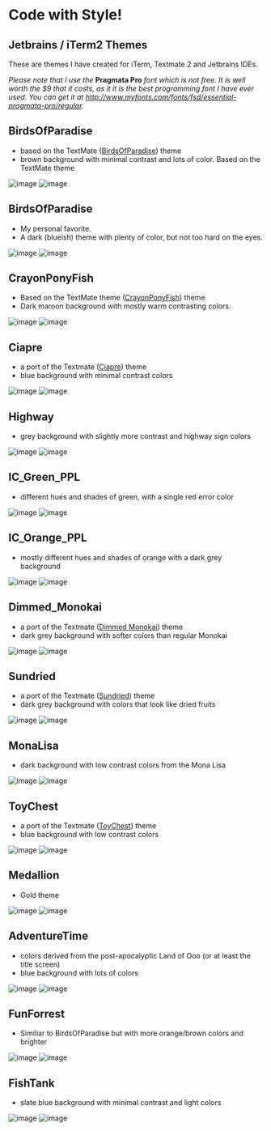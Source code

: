Code with Style!
=====

Jetbrains / iTerm2 Themes    
-----

These are themes I have created for iTerm, Textmate 2 and Jetbrains IDEs. 

*Please note that I use the* **Pragmata Pro** *font which is not free. It is well worth the $9 that it costs, as it it is the best programming font I have ever used. You can get it at http://www.myfonts.com/fonts/fsd/essential-pragmata-pro/regular.*
  
BirdsOfParadise
-----
  - based on the TextMate ([BirdsOfParadise](http://tmtheme-editor.herokuapp.com/#/Birds%20of%20Paradise)) theme
  - brown background with minimal contrast and lots of color. Based on the TextMate theme
  
![image](https://raw.github.com/zdj/themes/master/screenshots/BirdsOfParadise.png)
![image](https://raw.github.com/zdj/themes/master/screenshots/BirdsOfParadise_iterm.png)
  
BirdsOfParadise
-----
  - My personal favorite. 
  - A dark (blueish) theme with plenty of color, but not too hard on the eyes.
  
![image](https://raw.github.com/zdj/themes/master/screenshots/Shaman.png)
![image](https://raw.github.com/zdj/themes/master/screenshots/Shaman_iterm.png)
  
CrayonPonyFish
-----
  - Based on the TextMate theme ([CrayonPonyFish](http://tmtheme-editor.herokuapp.com/#/Crayon%20Pony%20Fish)) theme
  - Dark maroon background with mostly warm contrasting colors.
  
![image](https://raw.github.com/zdj/themes/master/screenshots/CrayonPonyFish.png)
![image](https://raw.github.com/zdj/themes/master/screenshots/CrayonPonyFish_iterm.png)
  
Ciapre
-----
  - a port of the Textmate ([Ciapre](http://tmtheme-editor.herokuapp.com/#/Ciapre)) theme
  - blue background with minimal contrast colors
  
![image](https://raw.github.com/zdj/themes/master/screenshots/Ciapre.png)
![image](https://raw.github.com/zdj/themes/master/screenshots/Ciapre_iterm.png)  

Highway
-----
  - grey background with slightly more contrast and highway sign colors
  
![image](https://raw.github.com/zdj/themes/master/screenshots/Highway.png)
![image](https://raw.github.com/zdj/themes/master/screenshots/Highway_iterm.png)

IC_Green_PPL
-----
  - different hues and shades of green, with a single red error color
  
![image](https://raw.github.com/zdj/themes/master/screenshots/IC_Green_People.png)
![image](https://raw.github.com/zdj/themes/master/screenshots/IC_Green_People_iterm.png)
  
IC_Orange_PPL
-----
  - mostly different hues and shades of orange with a dark grey background
  
![image](https://raw.github.com/zdj/themes/master/screenshots/IC_Orange_PPL.png)
![image](https://raw.github.com/zdj/themes/master/screenshots/IC_Orange_PPL_iterm.png)

Dimmed_Monokai
-----
  - a port of the Textmate ([Dimmed Monokai](http://tmtheme-editor.herokuapp.com/#/Dimmed-Monokai)) theme
  - dark grey background with softer colors than regular Monokai
  
![image](https://raw.github.com/zdj/themes/master/screenshots/DimmedMonokai.png)
![image](https://raw.github.com/zdj/themes/master/screenshots/DimmedMonokai_iterm.png)

Sundried
-----
  - a port of the Textmate ([Sundried](http://tmtheme-editor.herokuapp.com/#/Sundried)) theme
  - dark grey background with colors that look like dried fruits
  
![image](https://raw.github.com/zdj/themes/master/screenshots/Sundried.png)
![image](https://raw.github.com/zdj/themes/master/screenshots/Sundried_iterm.png)

MonaLisa
-----
  - dark background with low contrast colors from the Mona Lisa
  
![image](https://raw.github.com/zdj/themes/master/screenshots/MonaLisa.png)
![image](https://raw.github.com/zdj/themes/master/screenshots/MonaLisa_iterm.png)
  
ToyChest
-----
  - a port of the Textmate ([ToyChest](http://tmtheme-editor.herokuapp.com/#/ToyChest)) theme
  - blue background with low contrast colors
  
![image](https://raw.github.com/zdj/themes/master/screenshots/ToyChest.png)
![image](https://raw.github.com/zdj/themes/master/screenshots/ToyChest_iterm.png)
  
Medallion
-----
  - Gold theme
  
![image](https://raw.github.com/zdj/themes/master/screenshots/Medallion.png)
![image](https://raw.github.com/zdj/themes/master/screenshots/Medallion_iterm.png)
    
AdventureTime
-----
  - colors derived from the post-apocalyptic Land of Ooo (or at least the title screen)
  - blue background with lots of colors
  
![image](https://raw.github.com/zdj/themes/master/screenshots/AdventureTime.png)
![image](https://raw.github.com/zdj/themes/master/screenshots/AdventureTime_iterm.png)

FunForrest
-----
  - Similiar to BirdsOfParadise but with more orange/brown colors and brighter
  
![image](https://raw.github.com/zdj/themes/master/screenshots/FunForrest.png)
![image](https://raw.github.com/zdj/themes/master/screenshots/FunForrest_iterm.png)
    
FishTank
-----
  - slate blue background with minimal contrast and light colors
  
![image](https://raw.github.com/zdj/themes/master/screenshots/FishTank.png)
![image](https://raw.github.com/zdj/themes/master/screenshots/FishTank_iterm.png)

